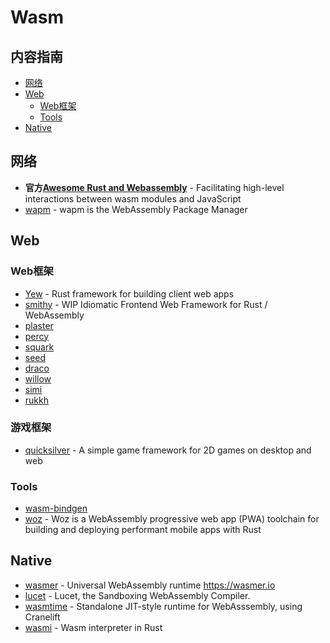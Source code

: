 # Wasm

## 内容指南

- [网络](#网络)
- [Web](#Web)
  - [Web框架](#Web框架)
  - [Tools](#Tools)
- [Native](#Native)

## 网络

* **官方[Awesome Rust and Webassembly](https://github.com/rustwasm/awesome-rust-and-webassembly)** - Facilitating high-level interactions between wasm modules and JavaScript
* [wapm](https://wapm.io/) - wapm is the WebAssembly Package Manager



## Web

### Web框架

* [Yew](https://github.com/DenisKolodin/yew) - Rust framework for building client web apps
* [smithy](https://github.com/rbalicki2/smithy)	- WIP Idiomatic Frontend Web Framework for Rust / WebAssembly
* [plaster](https://github.com/carlosdp/plaster)
* [percy](https://github.com/chinedufn/percy)	
* [squark](https://github.com/rail44/squark)	
* [seed](https://github.com/David-OConnor/seed)	
* [draco](https://github.com/utkarshkukreti/draco)	
* [willow](https://github.com/sindreij/willow)	
* [simi](https://gitlab.com/limira-rs/simi)
* [rukkh](https://github.com/csharad/ruukh)	


### 游戏框架

* [quicksilver](https://github.com/ryanisaacg/quicksilver) - A simple game framework for 2D games on desktop and web


### Tools

* [wasm-bindgen](https://github.com/rustwasm/wasm-bindgen)
* [woz](https://github.com/alexkehayias/woz) - Woz is a WebAssembly progressive web app (PWA) toolchain for building and deploying performant mobile apps with Rust

## Native

* [wasmer](https://github.com/wasmerio/wasmer) - Universal WebAssembly runtime https://wasmer.io
* [lucet](https://github.com/fastly/lucet) - Lucet, the Sandboxing WebAssembly Compiler.
* [wasmtime](https://github.com/CraneStation/wasmtime) - Standalone JIT-style runtime for WebAsssembly, using Cranelift
* [wasmi](https://github.com/paritytech/wasmi) - Wasm interpreter in Rust

